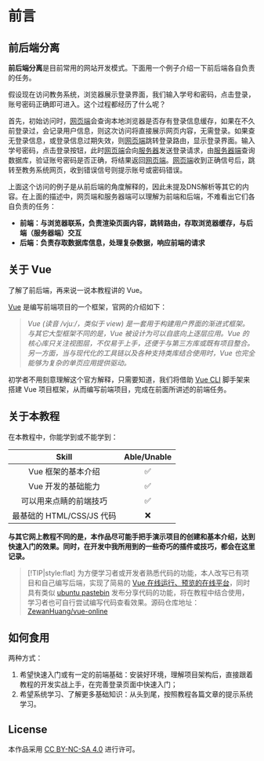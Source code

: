 # 前言

## 前后端分离

**前后端分离**是目前常用的网站开发模式。下面用一个例子介绍一下前后端各自负责的任务。

假设现在访问教务系统，浏览器展示登录界面，我们输入学号和密码，点击登录，账号密码正确即可进入。这个过程都经历了什么呢？

首先，初始访问时，<u>网页端</u>会查询本地浏览器是否存有登录信息缓存，如果在不久前登录过，会记录用户信息，则这次访问将直接展示网页内容，无需登录。如果查无登录信息，或登录信息过期失效，则<u>网页端</u>跳转登录路由，显示登录界面。输入学号密码，点击登录按钮，此时<u>网页端</u>会向<u>服务器</u>发送登录请求，由<u>服务器端</u>查询数据库，验证账号密码是否正确，将结果返回<u>网页端</u>。<u>网页端</u>收到正确信号后，跳转至教务系统网页，收到错误信号则提示账号或密码错误。

上面这个访问的例子是从前后端的角度解释的，因此未提及DNS解析等其它的内容。在上面的描述中，网页端和服务器端可以理解为前端和后端，不难看出它们各自负责的任务：

* **前端：与浏览器联系，负责渲染页面内容，跳转路由，存取浏览器缓存，与后端（服务器端）交互**
* **后端：负责存取数据库信息，处理复杂数据，响应前端的请求**

## 关于 Vue

了解了前后端，再来说一说本教程讲的 Vue。

[Vue](https://vuejs.org/) 是编写前端项目的一个框架，官网的介绍如下：

> *Vue (读音 /vjuː/，类似于 view) 是一套用于构建用户界面的渐进式框架。与其它大型框架不同的是，Vue 被设计为可以自底向上逐层应用。Vue 的核心库只关注视图层，不仅易于上手，还便于与第三方库或既有项目整合。另一方面，当与现代化的工具链以及各种支持类库结合使用时，Vue 也完全能够为复杂的单页应用提供驱动。*

初学者不用刻意理解这个官方解释，只需要知道，我们将借助 [Vue CLI](https://cli.vuejs.org/) 脚手架来搭建 Vue 项目框架，从而编写前端项目，完成在前面所讲述的前端任务。

## 关于本教程

在本教程中，你能学到或不能学到：

| Skill | Able/Unable |
| :-: | :-: |
| Vue 框架的基本介绍 | ✅ |
| Vue 开发的基础能力 | ✅ |
| 可以用来点睛的前端技巧 | ✅ |
| 最基础的 HTML/CSS/JS 代码 | ❌ |

**与其它网上教程不同的是，本作品尽可能手把手演示项目的创建和基本介绍，达到快速入门的效果。同时，在开发中我所用到的一些奇巧的插件或技巧，都会在这里记录。**

> [!TIP|style:flat]
> 为方便学习者或开发者熟悉代码的功能，本人改写已有项目和自己编写后端，实现了简易的 <a href="https://zewanhuang.github.io/vue-online/" target="_blank">Vue 在线运行、预览的在线平台</a>，同时具有类似 <a href="https://paste.ubuntu.com/" target="_blank">ubuntu pastebin</a> 发布分享代码的功能，将在教程中结合使用，学习者也可自行尝试编写代码查看效果。源码仓库地址：<a href="https://github.com/ZewanHuang/vue-online" target="_blank">ZewanHuang/vue-online</a>

## 如何食用

两种方式：

1. 希望快速入门或有一定的前端基础：安装好环境，理解项目架构后，直接跟着教程的开发实战上手，在完善登录页面中快速入门；
2. 希望系统学习、了解更多基础知识：从头到尾，按照教程各篇文章的提示系统学习。

## License

本作品采用 [CC BY-NC-SA 4.0](https://creativecommons.org/licenses/by-nc-sa/4.0/) 进行许可。
